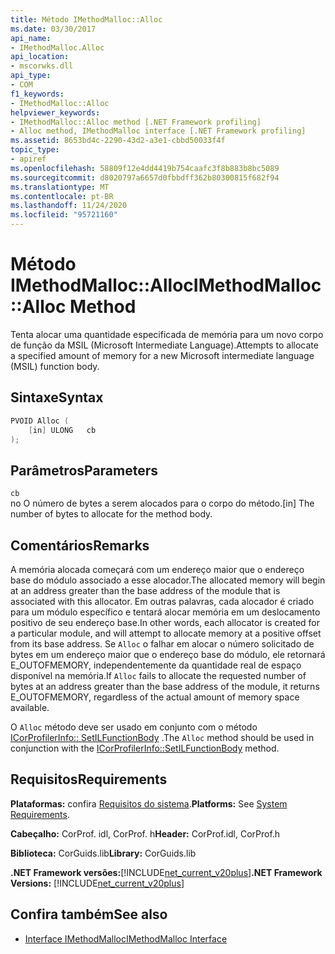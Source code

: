 ```yaml
---
title: Método IMethodMalloc::Alloc
ms.date: 03/30/2017
api_name:
- IMethodMalloc.Alloc
api_location:
- mscorwks.dll
api_type:
- COM
f1_keywords:
- IMethodMalloc::Alloc
helpviewer_keywords:
- IMethodMalloc::Alloc method [.NET Framework profiling]
- Alloc method, IMethodMalloc interface [.NET Framework profiling]
ms.assetid: 8653bd4c-2290-43d2-a3e1-cbbd50033f4f
topic_type:
- apiref
ms.openlocfilehash: 58809f12e4dd4419b754caafc3f8b883b8bc5089
ms.sourcegitcommit: d8020797a6657d0fbbdff362b80300815f682f94
ms.translationtype: MT
ms.contentlocale: pt-BR
ms.lasthandoff: 11/24/2020
ms.locfileid: "95721160"
---
```

# <a name="imethodmallocalloc-method"></a><span data-ttu-id="6d3bf-102">Método IMethodMalloc::Alloc</span><span class="sxs-lookup"><span data-stu-id="6d3bf-102">IMethodMalloc::Alloc Method</span></span>

<span data-ttu-id="6d3bf-103">Tenta alocar uma quantidade especificada de memória para um novo corpo de função da MSIL (Microsoft Intermediate Language).</span><span class="sxs-lookup"><span data-stu-id="6d3bf-103">Attempts to allocate a specified amount of memory for a new Microsoft intermediate language (MSIL) function body.</span></span>

## <a name="syntax"></a><span data-ttu-id="6d3bf-104">Sintaxe</span><span class="sxs-lookup"><span data-stu-id="6d3bf-104">Syntax</span></span>

```cpp
PVOID Alloc (
    [in] ULONG   cb
);
```

## <a name="parameters"></a><span data-ttu-id="6d3bf-105">Parâmetros</span><span class="sxs-lookup"><span data-stu-id="6d3bf-105">Parameters</span></span>

`cb`\
<span data-ttu-id="6d3bf-106">no O número de bytes a serem alocados para o corpo do método.</span><span class="sxs-lookup"><span data-stu-id="6d3bf-106">[in] The number of bytes to allocate for the method body.</span></span>

## <a name="remarks"></a><span data-ttu-id="6d3bf-107">Comentários</span><span class="sxs-lookup"><span data-stu-id="6d3bf-107">Remarks</span></span>

 <span data-ttu-id="6d3bf-108">A memória alocada começará com um endereço maior que o endereço base do módulo associado a esse alocador.</span><span class="sxs-lookup"><span data-stu-id="6d3bf-108">The allocated memory will begin at an address greater than the base address of the module that is associated with this allocator.</span></span> <span data-ttu-id="6d3bf-109">Em outras palavras, cada alocador é criado para um módulo específico e tentará alocar memória em um deslocamento positivo de seu endereço base.</span><span class="sxs-lookup"><span data-stu-id="6d3bf-109">In other words, each allocator is created for a particular module, and will attempt to allocate memory at a positive offset from its base address.</span></span> <span data-ttu-id="6d3bf-110">Se `Alloc` o falhar em alocar o número solicitado de bytes em um endereço maior que o endereço base do módulo, ele retornará E_OUTOFMEMORY, independentemente da quantidade real de espaço disponível na memória.</span><span class="sxs-lookup"><span data-stu-id="6d3bf-110">If `Alloc` fails to allocate the requested number of bytes at an address greater than the base address of the module, it returns E_OUTOFMEMORY, regardless of the actual amount of memory space available.</span></span>

 <span data-ttu-id="6d3bf-111">O `Alloc` método deve ser usado em conjunto com o método [ICorProfilerInfo:: SetILFunctionBody](icorprofilerinfo-setilfunctionbody-method.md) .</span><span class="sxs-lookup"><span data-stu-id="6d3bf-111">The `Alloc` method should be used in conjunction with the [ICorProfilerInfo::SetILFunctionBody](icorprofilerinfo-setilfunctionbody-method.md) method.</span></span>

## <a name="requirements"></a><span data-ttu-id="6d3bf-112">Requisitos</span><span class="sxs-lookup"><span data-stu-id="6d3bf-112">Requirements</span></span>

 <span data-ttu-id="6d3bf-113">**Plataformas:** confira [Requisitos do sistema](../../get-started/system-requirements.md).</span><span class="sxs-lookup"><span data-stu-id="6d3bf-113">**Platforms:** See [System Requirements](../../get-started/system-requirements.md).</span></span>

 <span data-ttu-id="6d3bf-114">**Cabeçalho:** CorProf. idl, CorProf. h</span><span class="sxs-lookup"><span data-stu-id="6d3bf-114">**Header:** CorProf.idl, CorProf.h</span></span>

 <span data-ttu-id="6d3bf-115">**Biblioteca:** CorGuids.lib</span><span class="sxs-lookup"><span data-stu-id="6d3bf-115">**Library:** CorGuids.lib</span></span>

 <span data-ttu-id="6d3bf-116">**.NET Framework versões:**[!INCLUDE[net_current_v20plus](../../../../includes/net-current-v20plus-md.md)]</span><span class="sxs-lookup"><span data-stu-id="6d3bf-116">**.NET Framework Versions:** [!INCLUDE[net_current_v20plus](../../../../includes/net-current-v20plus-md.md)]</span></span>

## <a name="see-also"></a><span data-ttu-id="6d3bf-117">Confira também</span><span class="sxs-lookup"><span data-stu-id="6d3bf-117">See also</span></span>

- [<span data-ttu-id="6d3bf-118">Interface IMethodMalloc</span><span class="sxs-lookup"><span data-stu-id="6d3bf-118">IMethodMalloc Interface</span></span>](imethodmalloc-interface.md)
